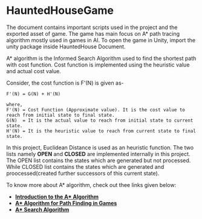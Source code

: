 # HauntedHouseGame

The document contains important scripts used in the project and the exported asset of game. The game has main focus on A* path tracing algorithm mostly used in games in AI. To open the game in Unity, import the unity package inside HauntedHouse Document.

A* algorithm is the Informed Search Algorithm used to find the shortest path with cost function. Cost function is implemented using the heuristic value and actual cost value.

Consider, the cost function is F'(N) is given as-

    F'(N) = G(N) + H'(N)
         
    where, 
    F'(N) = Cost Function (Approximate value). It is the cost value to reach from initial state to final state.
    G(N)  = It is the actual value to reach from initial state to current state.
    H'(N) = It is the heuristic value to reach from current state to final state.
 

In this project, Euclidean Distance is used as an heuristic function. The two lists namely **OPEN** and **CLOSED** are implemented internally in this project. The OPEN list contains the states which are generated but not processed. While CLOSED list contains the states which are generated and proocessed(created further successors of this current state).

To know more about A* algorithm, check out thee links given below:

   - [**Introduction to the A\* Algorithm**](https://www.redblobgames.com/pathfinding/a-star/introduction.html)
   - [**A\* Algorithm for Path Finding in Games**](https://www.coderewind.com/2012/08/a-algorithm-for-path-finding-in-games/)
   - [**A\* Search Algorithm**](https://www.geeksforgeeks.org/a-search-algorithm/)

